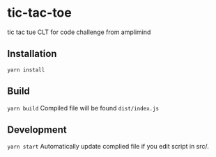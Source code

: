 # tic-tac-toe
tic tac tue CLT for code challenge from amplimind


## Installation
`yarn install`

## Build
`yarn build`
Compiled file will be found `dist/index.js`

## Development
`yarn start`
Automatically update complied file if you edit script in src/.
